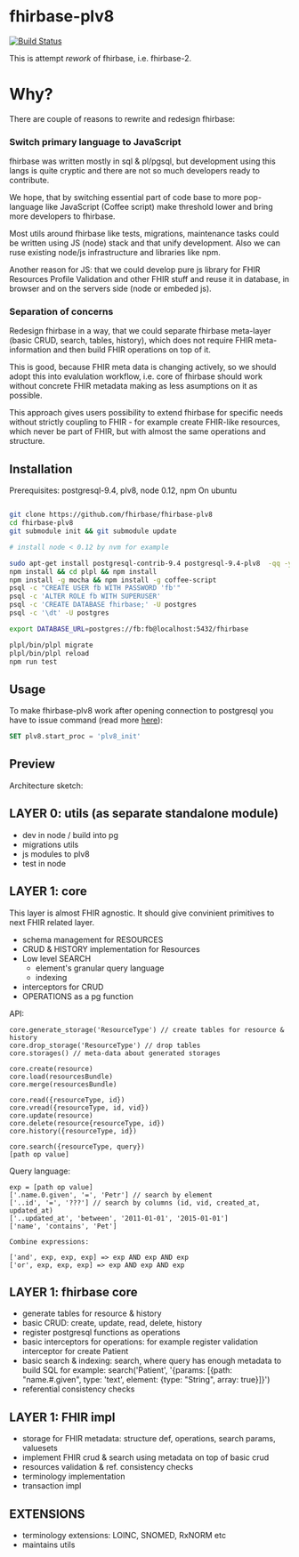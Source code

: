 # fhirbase-plv8

[![Build Status](https://travis-ci.org/fhirbase/fhirbase-plv8.svg)](https://travis-ci.org/fhirbase/fhirbase-plv8)

This is attempt *rework* of fhirbase, i.e. fhirbase-2.


# Why?

There are couple of reasons to rewrite and redesign fhirbase:

### Switch primary language to JavaScript

fhirbase was written mostly in sql & pl/pgsql, but development using
this langs is quite cryptic and there are not so much developers ready to contribute.

We hope, that by switching essential part of code base to more pop-language like JavaScript (Coffee script)
make threshold lower and bring more developers to fhirbase.

Most utils around fhirbase like tests, migrations, maintenance tasks could be written using JS (node) stack
and that unify development. Also we can ruse existing node/js infrastructure and libraries like npm.

Another reason for JS: that we could develop pure js library for FHIR Resources Profile Validation and other FHIR stuff and reuse
it in database, in browser and on the servers side (node or embeded js).

### Separation of concerns

Redesign fhirbase in a way, that we could separate
fhirbase meta-layer (basic CRUD, search, tables, history),
which does not require FHIR meta-information and then build FHIR operations
on top of it.

This is good, because  FHIR meta data is changing actively, so we should
adopt this into evalulation workflow, i.e. core of fhirbase should work without concrete FHIR
metadata making as less asumptions on it as possible.

This approach gives users possibility to extend fhirbase for specific needs without
strictly coupling to FHIR - for example create FHIR-like resources, which never be part of FHIR,
but with almost the same operations and structure.


## Installation

Prerequisites: postgresql-9.4, plv8, node 0.12, npm
On ubuntu

```sh

git clone https://github.com/fhirbase/fhirbase-plv8
cd fhirbase-plv8
git submodule init && git submodule update

# install node < 0.12 by nvm for example

sudo apt-get install postgresql-contrib-9.4 postgresql-9.4-plv8  -qq -y
npm install && cd plpl && npm install
npm install -g mocha && npm install -g coffee-script
psql -c "CREATE USER fb WITH PASSWORD 'fb'"
psql -c 'ALTER ROLE fb WITH SUPERUSER'
psql -c 'CREATE DATABASE fhirbase;' -U postgres
psql -c '\dt' -U postgres

export DATABASE_URL=postgres://fb:fb@localhost:5432/fhirbase

plpl/bin/plpl migrate
plpl/bin/plpl reload
npm run test
```

## Usage

To make fhirbase-plv8 work after opening connection to postgresql
you have to issue command (read more [here](http://pgxn.org/dist/plv8/doc/plv8.html#Start-up.procedure)):

```sql
SET plv8.start_proc = 'plv8_init'
```

## Preview

Architecture sketch:

LAYER 0: utils (as separate standalone module)
-----------------------------------------

* dev in node / build into pg
* migrations utils
* js modules to plv8
* test in node

LAYER 1: core
----------------------

This layer is almost FHIR agnostic. 
It should give convinient primitives to next FHIR related layer.

* schema management for RESOURCES
* CRUD & HISTORY implementation for Resources
* Low level SEARCH
  * element's granular query language
  * indexing
* interceptors for CRUD
* OPERATIONS as a pg function


API:

```
core.generate_storage('ResourceType') // create tables for resource & history
core.drop_storage('ResourceType') // drop tables
core.storages() // meta-data about generated storages

core.create(resource)
core.load(resourcesBundle)
core.merge(resourcesBundle)

core.read({resourceType, id})
core.vread({resourceType, id, vid})
core.update(resource)
core.delete(resource{resourceType, id})
core.history({resourceType, id})

core.search({resourceType, query})
[path op value]

```

Query language:
```
exp = [path op value]
['.name.0.given', '=', 'Petr'] // search by element
['..id', '=', '???'] // search by columns (id, vid, created_at, updated_at)
['..updated_at', 'between', '2011-01-01', '2015-01-01']
['name', 'contains', 'Pet']

Combine expressions:

['and', exp, exp, exp] => exp AND exp AND exp
['or', exp, exp, exp] => exp AND exp AND exp
```

LAYER 1: fhirbase core
-----------------------------------------

* generate tables for resource & history
* basic CRUD:  create, update, read, delete, history
* register postgresql functions as operations
* basic interceptors for operations: for example register validation interceptor for create Patient
* basic search & indexing: search, where query has enough metadata to build SQL
  for example: search('Patient', '{params: [{path: "name.#.given", type: 'text', element: {type: "String", array: true}]}')
* referential consistency checks

LAYER 1: FHIR impl
-----------------------------------------

* storage for FHIR metadata:  structure def, operations, search params, valuesets
* implement FHIR crud & search using metadata on top of basic crud
* resources validation & ref. consistency checks
* terminology implementation
* transaction impl


EXTENSIONS
-----------------------------------------

* terminology extensions: LOINC, SNOMED, RxNORM etc
* maintains utils
